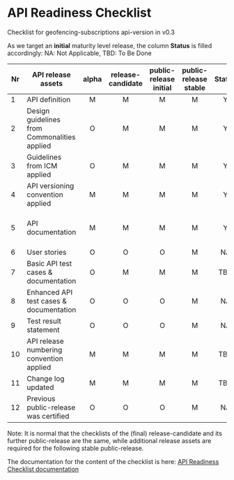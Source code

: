 # API Readiness Checklist

Checklist for geofencing-subscriptions api-version in v0.3

As we target an **initial** maturity level release, the column **Status** is filled accordingly: NA: Not Applicable, TBD: To Be Done

| Nr | API release assets                           | alpha | release-candidate | public-release<br>initial | public-release<br> stable | Status |                                                                         Comments                                                                         |
|----|----------------------------------------------|:-----:|:-----------------:|:-------------------------:|:-------------------------:|:------:|:--------------------------------------------------------------------------------------------------------------------------------------------------------:|
| 1  | API definition                               |   M   |         M         |             M             |             M             |   Y    |                   [link](/code/API_definitions/geofencing-subscriptions.yaml)                   |
| 2  | Design guidelines from Commonalities applied |   O   |         M         |             M             |             M             |   Y    |                                                                                                                                                          |
| 3  | Guidelines from ICM applied                  |   O   |         M         |             M             |             M             |   Y    |                                                                                                                                                          |
| 4  | API versioning convention applied            |   M   |         M         |             M             |             M             |   Y    |                                                                                                                                                          |
| 5  | API documentation                            |   M   |         M         |             M             |             M             |   Y    | Embed documentation into API spec - [link](https://github.com/camaraproject/DeviceLocation/blob/main/code/API_definitions/geofencing-subscriptions.yaml) |
| 6  | User stories                                 |   O   |         O         |             O             |             M             |   NA   |                                                                           link                                                                           |
| 7  | Basic API test cases & documentation         |   O   |         M         |             M             |             M             |  TBD   |                                                                           link                                                                           |
| 8  | Enhanced API test cases & documentation      |   O   |         O         |             O             |             M             |   NA   |                                                                           link                                                                           |
| 9  | Test result statement                        |   O   |         O         |             O             |             M             |   NA   |                                                                           link                                                                           |
| 10 | API release numbering convention applied     |   M   |         M         |             M             |             M             |  TBD   |                                                                                                                                                          |
| 11 | Change log updated                           |   M   |         M         |             M             |             M             |  TBD   |                                                                           link                                                                           |
| 12 | Previous public-release was certified        |   O   |         O         |             O             |             M             |   NA   |                                                                                                                                                          |




Note: It is normal that the checklists of the (final) release-candidate and its further public-release are the same, while additional release assets are required for the following stable public-release.

The documentation for the content of the checklist is here: [API Readiness Checklist documentation](https://wiki.camaraproject.org/x/AgAVAQ#APIReleaseProcess-APIreadinesschecklist)
